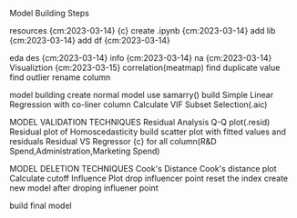 Model Building Steps

  resources {cm:2023-03-14} {c}
    create .ipynb {cm:2023-03-14}
    add lib {cm:2023-03-14}
    add df {cm:2023-03-14}
  
  eda
    des {cm:2023-03-14}
    info {cm:2023-03-14}
    na {cm:2023-03-14}
    Visualiztion {cm:2023-03-15}
    correlation(meatmap)
    find duplicate value
    find outlier
    rename column

  model building
    create normal model
    use samarry()
    build Simple Linear Regression with co-liner column
    Calculate VIF
    Subset Selection(.aic)

  MODEL VALIDATION TECHNIQUES
    Residual Analysis
      Q-Q plot(.resid)
    Residual plot of Homoscedasticity
      build scatter plot with fitted values and residuals
    Residual VS Regressor {c}
      for all column(R&D Spend,Administration,Marketing Spend)

  MODEL DELETION TECHNIQUES
    Cook's Distance
      Cook's distance plot
      Calculate cutoff
      Influence Plot
      drop influencer point
      reset the index
      create new model after droping influener point

  build final model